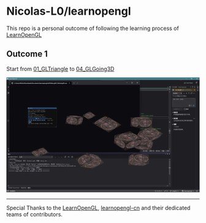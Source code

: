 # Nicolas-L0/learnopengl

This repo is a personal outcome of following the learning process of [LearnOpenGL](learnopengl.com)

## Outcome 1

Start from [01_GLTriangle](https://github.com/Nicolas-L0/learnopengl/tree/master/01_GLTriangle) to [04_GLGoing3D](https://github.com/Nicolas-L0/learnopengl/tree/master/04_GLGoing3D)

![04_GLGoing3D](assets/image/04_GLGoing3D_outcome.png)

---
Special Thanks to the [LearnOpenGL](learnopengl.com), [learnopengl-cn](learnopengl-cn.github.io) and their dedicated teams of contributors.